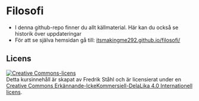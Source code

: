# Filosofi

* I denna github-repo finner du allt källmaterial. Här kan du också se historik över uppdateringar
* För att se själva hemsidan gå till: [itsmakingme292.github.io/filosofi/](http://itsmakingme292.github.io/filosofi/)

## Licens

<a rel="license" href="http://creativecommons.org/licenses/by-nc-sa/4.0/"><img alt="Creative Commons-licens" style="border-width:0" src="https://i.creativecommons.org/l/by-nc-sa/4.0/88x31.png" /></a><br /><span xmlns:dct="http://purl.org/dc/terms/" href="http://purl.org/dc/dcmitype/Text" property="dct:title" rel="dct:type">Detta kursinnehåll är skapat </span> av <span xmlns:cc="http://creativecommons.org/ns#" property="cc:attributionName">Fredrik Ståhl</span> och är licensierat under en <a rel="license" href="http://creativecommons.org/licenses/by-nc-sa/4.0/">Creative Commons Erkännande-IckeKommersiell-DelaLika 4.0 Internationell licens</a>.
